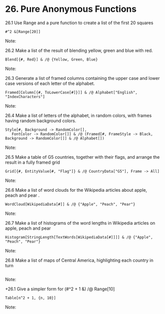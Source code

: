 # 26. Pure Anonymous Functions

26.1 Use Range and a pure function to create a list of the first 20 squares


```Wolfram Language
#^2 &[Range[20]]
```

Note:

26.2 Make a list of the result of blending yellow, green and blue with red.


```Wolfram Language
Blend[{#, Red}] & /@ {Yellow, Green, Blue}
```

Note:

26.3 Generate a list of framed columns containing the upper case and lower case versions of each letter of the alphabet.


```Wolfram Language
Framed[Column[{#, ToLowerCase[#]}]] & /@ Alphabet["English", "IndexCharacters"]
```

Note:

26.4 Make a list of letters of the alphabet, in random colors, with frames having random background colors.


```Wolfram Language
Style[#, Background -> RandomColor[], 
   FontColor -> RandomColor[]] & /@ (Framed[#, FrameStyle -> Black, Background -> RandomColor[]] & /@ Alphabet[])
```

Note:

26.5 Make a table of G5 countries, together with their flags, and arrange the result in a fully framed grid


```Wolfram Language
Grid[{#, EntityValue[#, "Flag"]} & /@ CountryData["G5"], Frame -> All]
```

Note:

26.6 Make a list of word clouds for the Wikipedia articles about apple, peach and pear .


```Wolfram Language
WordCloud[WikipediaData[#]] & /@ {"Apple", "Peach", "Pear"}
```

Note:

26.7 Make a list of histograms of the word lengths in Wikipedia articles on apple, peach and pear


```Wolfram Language
Histogram[StringLength[TextWords[WikipediaData[#]]]] & /@ {"Apple", "Peach", "Pear"}
```

Note:

26.8 Make a list of maps of Central America, highlighting each country in turn


```Wolfram Language

```

Note:

+26.1 Give a simpler form for (#^2 + 1 &) /@ Range[10]


```Wolfram Language
Table[n^2 + 1, {n, 10}]
```

Note:
